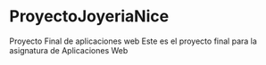 # ProyectoJoyeriaNice
Proyecto Final de aplicaciones web
Este es el proyecto final para la asignatura de Aplicaciones Web

